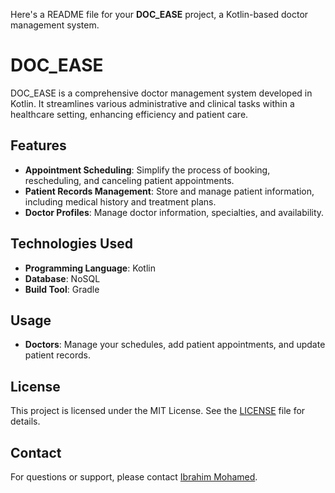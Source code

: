 Here's a README file for your **DOC_EASE** project, a Kotlin-based doctor management system.

# DOC_EASE

DOC_EASE is a comprehensive doctor management system developed in Kotlin. It streamlines various administrative and clinical tasks within a healthcare setting, enhancing efficiency and patient care.

## Features

- **Appointment Scheduling**: Simplify the process of booking, rescheduling, and canceling patient appointments.
- **Patient Records Management**: Store and manage patient information, including medical history and treatment plans.
- **Doctor Profiles**: Manage doctor information, specialties, and availability.

## Technologies Used

- **Programming Language**: Kotlin
- **Database**: NoSQL
- **Build Tool**: Gradle

## Usage

- **Doctors**: Manage your schedules, add patient appointments, and update patient records.

## License

This project is licensed under the MIT License. See the [LICENSE](LICENSE) file for details.

## Contact

For questions or support, please contact [Ibrahim Mohamed](https://www.linkedin.com/in/ibrahim-mohamed).
